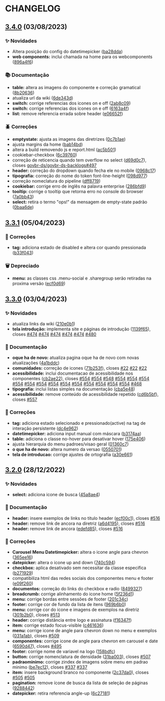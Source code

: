 # CHANGELOG

## [3.4.0](https://gitlab.com/govbr-ds/govbr-ds-dev/govbr-ds-dev-core/compare/v3.3.1...v3.4.0) (03/08/2023)


### ✨ Novidades

* Altera posição do config do datetimepicker ([ba28dda](https://gitlab.com/govbr-ds/govbr-ds-dev/govbr-ds-dev-core/commit/ba28dda7ed9e8445e43c22072e16287460e162da))
* **web components:** inclui chamada na home para os webcomponents ([896a4f6](https://gitlab.com/govbr-ds/govbr-ds-dev/govbr-ds-dev-core/commit/896a4f6c7b425b06ccaa97bf23e49b16f075e77f))


### 📚 Documentação

* **table:** altera as imagens do componente e correção gramatical ([8b20636](https://gitlab.com/govbr-ds/govbr-ds-dev/govbr-ds-dev-core/commit/8b2063676cb0eaba7dfffd17cdb6084fbb1ba7b8))
* atualiza url da wiki ([6de343d](https://gitlab.com/govbr-ds/govbr-ds-dev/govbr-ds-dev-core/commit/6de343d5ddb4f844781451e850a0e68df7e1cf88))
* **switch:** corrige referencias dos icones on e off ([2ab8c09](https://gitlab.com/govbr-ds/govbr-ds-dev/govbr-ds-dev-core/commit/2ab8c09593d58ac7cb7a8dcfddc3959dc1f6beac))
* **switch:** corrige referencias dos icones on e off ([6163a4f](https://gitlab.com/govbr-ds/govbr-ds-dev/govbr-ds-dev-core/commit/6163a4f3e035751a77b3320a917d2cdedb130cd5))
* **list:** remove referencia errada sobre header ([e06652f](https://gitlab.com/govbr-ds/govbr-ds-dev/govbr-ds-dev-core/commit/e06652ffa00ec5cb6d69248d3a852217a79edac7))


### 🪲 Correções

* **emptystate:** ajusta as imagens das diretrizes ([0c7b1ae](https://gitlab.com/govbr-ds/govbr-ds-dev/govbr-ds-dev-core/commit/0c7b1ae613ff0a12da96875d60ae6404f756bd68))
* ajusta margins da home ([bab14bd](https://gitlab.com/govbr-ds/govbr-ds-dev/govbr-ds-dev-core/commit/bab14bd9fccbadcd704e2c29bfe613fb97c773cc))
* altera a build removendo js e report.html ([ac5b501](https://gitlab.com/govbr-ds/govbr-ds-dev/govbr-ds-dev-core/commit/ac5b501c686b1e72413e12a0041fbd58a3ccb55d))
* cookiebar-checkbox ([6c39760](https://gitlab.com/govbr-ds/govbr-ds-dev/govbr-ds-dev-core/commit/6c397609d84dd43b3c3dc50c1b395191173b90b3))
* correção de reticencia quando tem overflow no select ([d69d0c7](https://gitlab.com/govbr-ds/govbr-ds-dev/govbr-ds-dev-core/commit/d69d0c72684a2eed64eda9e0527e47118e62b2ff)), closes [govbr-ds/govbr-ds-backlogs#497](https://gitlab.com/govbr-ds/govbr-ds-backlogs/issues/497)
* **header:** correção do dropdown quando fecha ele no mobile ([0968c17](https://gitlab.com/govbr-ds/govbr-ds-dev/govbr-ds-dev-core/commit/0968c1789455c610aa9680d7532c9cfd7ee21bc5))
* **tipografia:** correção do nome do token font-line-height ([098d977](https://gitlab.com/govbr-ds/govbr-ds-dev/govbr-ds-dev-core/commit/098d977a90d7848ea9a75745fe8c3734127f22c4))
* correção nomeclatura do pipeline ([dff8719](https://gitlab.com/govbr-ds/govbr-ds-dev/govbr-ds-dev-core/commit/dff87198d0590c077fc31021621faca48138e1f7))
* **cookiebar:** corrige erro de inglês  na palavra enterprise ([286bfd9](https://gitlab.com/govbr-ds/govbr-ds-dev/govbr-ds-dev-core/commit/286bfd9917cad0047cab0490b0a89c1374a5acb4))
* **tooltip:** corrige o tooltip que retorna erro no console do browser ([7a0bb43](https://gitlab.com/govbr-ds/govbr-ds-dev/govbr-ds-dev-core/commit/7a0bb437ec24b52f8796b0b42ab105036aeafd9a))
* **select:** retira o termo "ops!" da mensagem de empty-state padrão ([0baa6de](https://gitlab.com/govbr-ds/govbr-ds-dev/govbr-ds-dev-core/commit/0baa6de1c59d3f6d0599c168c31592ac79a4e937))

## [3.3.1](https://gitlab.com/govbr-ds/govbr-ds-dev/govbr-ds-dev-core/compare/v3.3.0...v3.3.1) (05/04/2023)


### :bug: Correções

* **tag:** adiciona estado de disabled e altera cor quando pressionada ([b33f043](https://gitlab.com/govbr-ds/govbr-ds-dev/govbr-ds-dev-core/commit/b33f043a86bdbacab945ca51446e7a7f735d7cae))


### :wastebasket: Depreciado

* **menu:** as classes css .menu-social e .sharegroup serão retiradas na proxima versão ([ecf0d69](https://gitlab.com/govbr-ds/govbr-ds-dev/govbr-ds-dev-core/commit/ecf0d699dc77268468d345528677ba66a1eac899))

## [3.3.0](https://gitlab.com/govbr-ds/govbr-ds-dev/govbr-ds-dev-core/compare/v3.2.0...v3.3.0) (03/04/2023)


### :sparkles: Novidades

* atualiza links da wiki ([210e0b1](https://gitlab.com/govbr-ds/govbr-ds-dev/govbr-ds-dev-core/commit/210e0b195b65ec303e1e5a78d08861b62bfe5cee))
* **tela introdução:** implementa site e páginas de introdução ([1139f65](https://gitlab.com/govbr-ds/govbr-ds-dev/govbr-ds-dev-core/commit/1139f65d5f2719f3b2138f3d7b791e93a6971708)), closes [#474](https://gitlab.com/govbr-ds/govbr-ds-dev/govbr-ds-dev-core/issues/474) [#474](https://gitlab.com/govbr-ds/govbr-ds-dev/govbr-ds-dev-core/issues/474) [#474](https://gitlab.com/govbr-ds/govbr-ds-dev/govbr-ds-dev-core/issues/474) [#474](https://gitlab.com/govbr-ds/govbr-ds-dev/govbr-ds-dev-core/issues/474) [#474](https://gitlab.com/govbr-ds/govbr-ds-dev/govbr-ds-dev-core/issues/474) [#480](https://gitlab.com/govbr-ds/govbr-ds-dev/govbr-ds-dev-core/issues/480)


### :memo: Documentação

* **oque ha de novo:** atualiza pagina oque ha de novo com novas atualizações ([4a1bddc](https://gitlab.com/govbr-ds/govbr-ds-dev/govbr-ds-dev-core/commit/4a1bddccdf8800d70c48423dc54fdb170da136f1))
* **comunidades:** correção de icones ([71b253f](https://gitlab.com/govbr-ds/govbr-ds-dev/govbr-ds-dev-core/commit/71b253f0e1a3735c1c19ee6bf65a3d917ca23db3)), closes [#22](https://gitlab.com/govbr-ds/govbr-ds-dev/govbr-ds-dev-core/issues/22) [#22](https://gitlab.com/govbr-ds/govbr-ds-dev/govbr-ds-dev-core/issues/22) [#22](https://gitlab.com/govbr-ds/govbr-ds-dev/govbr-ds-dev-core/issues/22)
* **acessibilidade:** inclui documentacao de acessibilidade nos componentes ([cb2ae22](https://gitlab.com/govbr-ds/govbr-ds-dev/govbr-ds-dev-core/commit/cb2ae22ab7e60bd671b1850006fc7b4dc6fe2fb9)), closes [#554](https://gitlab.com/govbr-ds/govbr-ds-dev/govbr-ds-dev-core/issues/554) [#554](https://gitlab.com/govbr-ds/govbr-ds-dev/govbr-ds-dev-core/issues/554) [#548](https://gitlab.com/govbr-ds/govbr-ds-dev/govbr-ds-dev-core/issues/548) [#554](https://gitlab.com/govbr-ds/govbr-ds-dev/govbr-ds-dev-core/issues/554) [#554](https://gitlab.com/govbr-ds/govbr-ds-dev/govbr-ds-dev-core/issues/554) [#554](https://gitlab.com/govbr-ds/govbr-ds-dev/govbr-ds-dev-core/issues/554) [#554](https://gitlab.com/govbr-ds/govbr-ds-dev/govbr-ds-dev-core/issues/554) [#554](https://gitlab.com/govbr-ds/govbr-ds-dev/govbr-ds-dev-core/issues/554) [#554](https://gitlab.com/govbr-ds/govbr-ds-dev/govbr-ds-dev-core/issues/554) [#554](https://gitlab.com/govbr-ds/govbr-ds-dev/govbr-ds-dev-core/issues/554) [#554](https://gitlab.com/govbr-ds/govbr-ds-dev/govbr-ds-dev-core/issues/554) [#554](https://gitlab.com/govbr-ds/govbr-ds-dev/govbr-ds-dev-core/issues/554) [#554](https://gitlab.com/govbr-ds/govbr-ds-dev/govbr-ds-dev-core/issues/554) [#554](https://gitlab.com/govbr-ds/govbr-ds-dev/govbr-ds-dev-core/issues/554) [#554](https://gitlab.com/govbr-ds/govbr-ds-dev/govbr-ds-dev-core/issues/554) [#554](https://gitlab.com/govbr-ds/govbr-ds-dev/govbr-ds-dev-core/issues/554) [#468](https://gitlab.com/govbr-ds/govbr-ds-dev/govbr-ds-dev-core/issues/468)
* **tipografia:** inclui listas simples na documentação ([cba5e48](https://gitlab.com/govbr-ds/govbr-ds-dev/govbr-ds-dev-core/commit/cba5e48044223f596e9be71f68cfc15212fefa38))
* **acessibilidade:** remove conteúdo de acessibilidade repetido ([cd6b5bf](https://gitlab.com/govbr-ds/govbr-ds-dev/govbr-ds-dev-core/commit/cd6b5bfc4bd518df68fcb15eebf429d81ddca860)), closes [#557](https://gitlab.com/govbr-ds/govbr-ds-dev/govbr-ds-dev-core/issues/557)


### :bug: Correções

* **tag:** adiciona estado selecionado e pressionado(active) na tag de interação persistente ([dc4e962](https://gitlab.com/govbr-ds/govbr-ds-dev/govbr-ds-dev-core/commit/dc4e962986ef8944eade001c319bf413e5032df6))
* **datetimepicker:** adiciona input manual com máscara ([b3174aa](https://gitlab.com/govbr-ds/govbr-ds-dev/govbr-ds-dev-core/commit/b3174aaba94690396e64ee7d1a02b868b8073a17))
* **table:** adiciona o classe no-hover para desativar hover ([175e406](https://gitlab.com/govbr-ds/govbr-ds-dev/govbr-ds-dev-core/commit/175e4068042c29728a2381addd81c0c53aa17596))
* ajusta hierarquia do menu padroes/visao geral ([01360c7](https://gitlab.com/govbr-ds/govbr-ds-dev/govbr-ds-dev-core/commit/01360c7e397aa673fc983a32944a201aec288228))
* **o que ha de novo:** altera numero da versao ([0550701](https://gitlab.com/govbr-ds/govbr-ds-dev/govbr-ds-dev-core/commit/05507019f32e2140da49ee9eb8369f9a971665bc))
* **tela de introducao:** corrige ajustes de ortografia ([a30e661](https://gitlab.com/govbr-ds/govbr-ds-dev/govbr-ds-dev-core/commit/a30e661a7634b95904285270f388ccc72b14a8b3))

## [3.2.0](https://gitlab.com/govbr-ds/govbr-ds-dev/govbr-ds-dev-core/compare/v3.1.0...v3.2.0) (28/12/2022)


### :sparkles: Novidades

* **select:** adiciona icone de busca ([45a8ae4](https://gitlab.com/govbr-ds/govbr-ds-dev/govbr-ds-dev-core/commit/45a8ae48866164981dab937cee552322806ce871))


### :memo: Documentação

* **header:** insere exemplos de links no titulo header ([ecf00c1](https://gitlab.com/govbr-ds/govbr-ds-dev/govbr-ds-dev-core/commit/ecf00c118719343f465189d2535c0509bcf47bf1)), closes [#516](https://gitlab.com/govbr-ds/govbr-ds-dev/govbr-ds-dev-core/issues/516)
* **header:** remove link de ancora na diretriz ([a6d4195](https://gitlab.com/govbr-ds/govbr-ds-dev/govbr-ds-dev-core/commit/a6d419567819413f90d27f1fd34585b200d74ec9)), closes [#516](https://gitlab.com/govbr-ds/govbr-ds-dev/govbr-ds-dev-core/issues/516)
* **header:** remove link de ancora ([edefd85](https://gitlab.com/govbr-ds/govbr-ds-dev/govbr-ds-dev-core/commit/edefd85f3f2ec524b5907c6351847c47cd6722bb)), closes [#516](https://gitlab.com/govbr-ds/govbr-ds-dev/govbr-ds-dev-core/issues/516)


### :bug: Correções

* **Carousel Menu Datetimepicker:** altera o icone angle para chevron ([365ee16](https://gitlab.com/govbr-ds/govbr-ds-dev/govbr-ds-dev-core/commit/365ee16d333d50d4ce0459b5be58942ccc869c3f))
* **datepicker:** altera o icone up and down ([740c594](https://gitlab.com/govbr-ds/govbr-ds-dev/govbr-ds-dev-core/commit/740c59442fde8243b971441f4a24c4ef5f6a0859))
* **checkbox:** aplica desativado sem necessitar da classe especifica ([b271929](https://gitlab.com/govbr-ds/govbr-ds-dev/govbr-ds-dev-core/commit/b271929ac1c8e8a0d58f169ca02fbd2988436399))
* compatibiliza html das redes sociais dos componentes menu e footer ([e09f260](https://gitlab.com/govbr-ds/govbr-ds-dev/govbr-ds-dev-core/commit/e09f260d70b888bf03c6dec68961b5e76df7c656))
* **documentos:** correção do links do checkbox e radio ([8499327](https://gitlab.com/govbr-ds/govbr-ds-dev/govbr-ds-dev-core/commit/8499327419b219dad79cca515d17f20cef17a4af))
* **breadcrumb:** corrige alinhamento do icone home ([5f236d1](https://gitlab.com/govbr-ds/govbr-ds-dev/govbr-ds-dev-core/commit/5f236d18ff0cbb46bf9a5433490a6d478f8a157c))
* **menu:** corrige bordas entre sessões de footer ([201c34c](https://gitlab.com/govbr-ds/govbr-ds-dev/govbr-ds-dev-core/commit/201c34cc99e8c9653d6ba44f7245baa3a3a8d278))
* **footer:** corrige cor de fundo da lista de itens ([969b6b0](https://gitlab.com/govbr-ds/govbr-ds-dev/govbr-ds-dev-core/commit/969b6b0069211b22dd6afd2c5bd9af5237f34eb4))
* **menu:** corrige cor do icone e imagens de exemplos na diretriz ([301b2b0](https://gitlab.com/govbr-ds/govbr-ds-dev/govbr-ds-dev-core/commit/301b2b00f1cfe578d93c30b2ff73c5acd52f6b0d)), closes [#513](https://gitlab.com/govbr-ds/govbr-ds-dev/govbr-ds-dev-core/issues/513)
* **header:** corrige distância entre logo e assinatura ([f16347f](https://gitlab.com/govbr-ds/govbr-ds-dev/govbr-ds-dev-core/commit/f16347f4c58c3afe78abe54a9b6c6a87b951cc3b))
* **item:** corrige estado focus-visible ([c461636](https://gitlab.com/govbr-ds/govbr-ds-dev/govbr-ds-dev-core/commit/c461636adab073dbbb042681875570c97aa3d29f))
* **menu:** corrige icone de angle para chevron down no menu e exemplos ([031a1ab](https://gitlab.com/govbr-ds/govbr-ds-dev/govbr-ds-dev-core/commit/031a1ab58a33098398d7297740b081645a6d2bd5)), closes [#509](https://gitlab.com/govbr-ds/govbr-ds-dev/govbr-ds-dev-core/issues/509)
* **componentes:** corrige icone de angle para chevron em carousel e date ([6590d47](https://gitlab.com/govbr-ds/govbr-ds-dev/govbr-ds-dev-core/commit/6590d47621f881d7e7a322df4b102d64c59b932a)), closes [#495](https://gitlab.com/govbr-ds/govbr-ds-dev/govbr-ds-dev-core/issues/495)
* **footer:** corrige nome de variavel na logo ([158bdfc](https://gitlab.com/govbr-ds/govbr-ds-dev/govbr-ds-dev-core/commit/158bdfcde85c402b15023c1b7e88930decc72b77))
* **button:** corrige nomenclatura de densidade ([31ba003](https://gitlab.com/govbr-ds/govbr-ds-dev/govbr-ds-dev-core/commit/31ba003fcaf5c04483606534d4b41462f2436324)), closes [#507](https://gitlab.com/govbr-ds/govbr-ds-dev/govbr-ds-dev-core/issues/507)
* **padraominimo:** corrige zindex de imagens sobre menu em padrao minimo ([be7ec12](https://gitlab.com/govbr-ds/govbr-ds-dev/govbr-ds-dev-core/commit/be7ec1208c532568e2eef288071b78ffd76010cb)), closes [#337](https://gitlab.com/govbr-ds/govbr-ds-dev/govbr-ds-dev-core/issues/337) [#337](https://gitlab.com/govbr-ds/govbr-ds-dev/govbr-ds-dev-core/issues/337)
* **item:** insere background branco no componente ([2c37da0](https://gitlab.com/govbr-ds/govbr-ds-dev/govbr-ds-dev-core/commit/2c37da0841aef3899fddd4d8c66e7629962143d0)), closes [#505](https://gitlab.com/govbr-ds/govbr-ds-dev/govbr-ds-dev-core/issues/505) [#505](https://gitlab.com/govbr-ds/govbr-ds-dev/govbr-ds-dev-core/issues/505)
* **pagination:** remove ícone de busca da lista de seleção de páginas ([9288442](https://gitlab.com/govbr-ds/govbr-ds-dev/govbr-ds-dev-core/commit/92884425b2e027052330e332f87f5ed336fe688e))
* **datepicker:** retira referencia angle-up ([6c27181](https://gitlab.com/govbr-ds/govbr-ds-dev/govbr-ds-dev-core/commit/6c2718178a59b73c3bb738fc55003d6a19cbd571))
